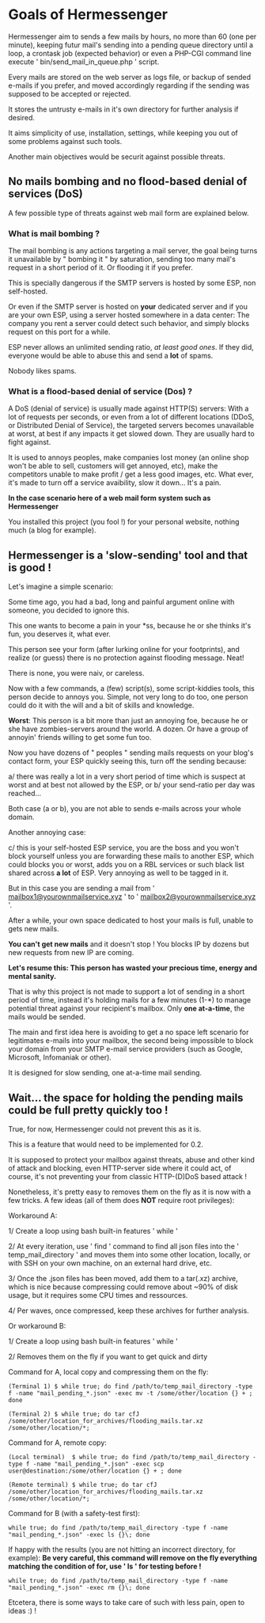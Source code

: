 # Goals of Hermessenger
Hermessenger aim to sends a few mails by hours, no more than 60 (one per minute), keeping futur mail's sending into a pending queue directory until a loop, a crontask job (expected behavior) or even a PHP-CGI command line execute ' bin/send_mail_in_queue.php ' script.

Every mails are stored on the web server as logs file, or backup of sended e-mails if you prefer, and moved accordingly regarding if the sending was supposed to be accepted or rejected.

It stores the untrusty e-mails in it's own directory for further analysis if desired.

It aims simplicity of use, installation, settings, while keeping you out of some problems against such tools. 

Another main objectives would be securit against possible threats. 

## No mails bombing and no flood-based denial of services (DoS)

A few possible type of threats against web mail form are explained below.

### What is mail bombing ?

The mail bombing is any actions targeting a mail server, the goal being turns it unavailable by " bombing it " by saturation, sending too many mail's request in a short period of it. Or flooding it if you prefer.

This is specially dangerous if the SMTP servers is hosted by some ESP, non self-hosted. 

Or even if the SMTP server is hosted on **your** dedicated server and if you are your own ESP, using a server hosted somewhere in a data center: The company you rent a server could detect such behavior, and simply blocks request on this port for a while.

ESP never allows an unlimited sending ratio, *at least good ones*. If they did, everyone would be able to abuse this and send a **lot** of spams.

Nobody likes spams.

### What is a flood-based denial of service (Dos) ?

A DoS (denial of service) is usually made against HTTP(S) servers: With a lot of requests per seconds, or even from a lot of different locations (DDoS, or Distributed Denial of Service), the targeted servers becomes unavailable at worst, at best if any impacts it get slowed down. They are usually hard to fight against. 

It is used to annoys peoples, make companies lost money (an online shop won't be able to sell, customers will get annoyed, etc), make the competitors unable to make profit / get a less good images, etc. What ever, it's made to turn off a service avaibility, slow it down… It's a pain.

**In the case scenario here of a web mail form system such as Hermessenger**

You installed this project (you fool !) for your personal website, nothing much (a blog for example).

## Hermessenger is a 'slow-sending' tool and that is good !

Let's imagine a simple scenario:

Some time ago, you had a bad, long and painful argument online with someone, you decided to ignore this.

This one wants to become a pain in your *ss, because he or she thinks it's fun, you deserves it, what ever.

This person see your form (after lurking online for your footprints), and realize (or guess) there is no protection against flooding message. Neat! 

There is none, you were naiv, or careless.

Now with a few commands, a (few) script(s), some script-kiddies tools, this person decide to annoys you. Simple, not very long to do too, one person could do it with the will and a bit of skills and knowledge.

**Worst**: This person is a bit more than just an annoying foe, because he or she have zombies-servers around the world. A dozen. Or have a group of annoyin' friends willing to get some fun too. 

Now you have dozens of " peoples " sending mails requests on your blog's contact form, your ESP quickly seeing this, turn off the sending because:

a/ there was really a lot in a very short period of time which is suspect at worst and at best not allowed by the ESP, or 
b/ your send-ratio per day was reached…

Both case (a or b), you are not able to sends e-mails across your whole domain. 

Another annoying case: 

c/ this is your self-hosted ESP service, you are the boss and you won't block yourself unless you are forwarding these mails to another ESP, which could blocks you or worst, adds you on a RBL services or such black list shared across **a lot** of ESP. Very annoying as well to be tagged in it.

But in this case you are sending a mail from ' mailbox1@yourownmailservice.xyz ' to ' mailbox2@yourownmailservice.xyz '. 

After a while, your own space dedicated to host your mails is full, unable to gets new mails. 

**You can't get new mails** and it doesn't stop ! You blocks IP by dozens but new requests from new IP are coming.

**Let's resume this: This person has wasted your precious time, energy and mental sanity.**

That is why this project is not made to support a lot of sending in a short period of time, instead it's holding mails for a few minutes (1-\*) to manage potential threat against your recipient's mailbox. Only **one at-a-time**, the mails would be sended.

The main and first idea here is avoiding to get a no space left scenario for legitimates e-mails into your mailbox, the second being impossible to block your domain from your SMTP e-mail service providers (such as Google, Microsoft, Infomaniak or other).

It is designed for slow sending, one at-a-time mail sending.

## Wait… the space for holding the pending mails could be full pretty quickly too !

True, for now, Hermessenger could not prevent this as it is. 

This is a feature that would need to be implemented for 0.2.

It is supposed to protect your mailbox against threats, abuse and other kind of attack and blocking, even HTTP-server side where it could act, of course, it's not preventing your from classic HTTP-(D)DoS based attack !

Nonetheless, it's pretty easy to removes them on the fly as it is now with a few tricks. A few ideas (all of them does **NOT** require root privileges):

Workaround A:

1/ Create a loop using bash built-in features ' while '

2/ At every iteration, use ' find ' command to find all json files into the ' temp_mail_directory ' and moves them into some other location, locally, or with SSH on your own machine, on an external hard drive, etc.

3/ Once the .json files has been moved, add them to a tar(.xz) archive, which is nice because compressing could remove about ~90% of disk usage, but it requires some CPU times and ressources.

4/ Per waves, once compressed, keep these archives for further analysis.

Or workaround B:

1/ Create a loop using bash built-in features ' while '

2/ Removes them on the fly if you want to get quick and dirty

Command for A, local copy and compressing them on the fly:

```
(Terminal 1) $ while true; do find /path/to/temp_mail_directory -type f -name "mail_pending_*.json" -exec mv -t /some/other/location {} + ; done
```

```
(Terminal 2) $ while true; do tar cfJ /some/other/location_for_archives/flooding_mails.tar.xz /some/other/location/*;
```

Command for A, remote copy:

```
(Local terminal)  $ while true; do find /path/to/temp_mail_directory -type f -name "mail_pending_*.json" -exec scp user@destination:/some/other/location {} + ; done
```

```
(Remote terminal) $ while true; do tar cfJ /some/other/location_for_archives/flooding_mails.tar.xz /some/other/location/*;
```

Command for B (with a safety-test first):
```
while true; do find /path/to/temp_mail_directory -type f -name "mail_pending_*.json" -exec ls {}\; done
```

If happy with the results (you are not hitting an incorrect directory, for example):
**Be very careful, this command will remove on the fly everything matching the condition of for, use ' ls ' for testing before !**
```
while true; do find /path/to/temp_mail_directory -type f -name "mail_pending_*.json" -exec rm {}\; done
```

Etcetera, there is some ways to take care of such with less pain, open to ideas :) !
